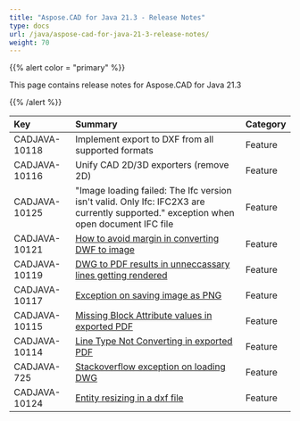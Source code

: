 ```yaml
---
title: "Aspose.CAD for Java 21.3 - Release Notes"
type: docs
url: /java/aspose-cad-for-java-21-3-release-notes/
weight: 70
---
```


{{% alert color = "primary" %}}

This page contains release notes for Aspose.CAD for Java 21.3

{{% /alert %}}


|**Key**|**Summary**|**Category**|
| :- | :- | :- |
| CADJAVA-10118 | Implement export to DXF from all supported formats | Feature |
| CADJAVA-10116 | Unify CAD 2D/3D exporters (remove 2D) | Feature |
| CADJAVA-10125 | "Image loading failed: The Ifc version isn't valid. Only Ifc: IFC2X3 are currently supported." exception when open document IFC file | Feature |
| CADJAVA-10121 | [How to avoid margin in converting DWF to image](https://forum.aspose.com/t/converting-dwf-to-image-makes-the-margins/222331/7) | Feature |
| CADJAVA-10119 | [DWG to PDF results in unneccassary lines getting rendered](https://forum.aspose.com/t/post-sales-question-for-aspose-total-for-net/224109) | Feature |
| CADJAVA-10117 | [Exception on saving image as PNG](https://forum.aspose.com/t/image-loading-failed-code-of-value-isnt-72-we-cant-get-boundary-type/224776) | Feature |
| CADJAVA-10115 | [Missing Block Attribute values in exported PDF](https://forum.aspose.com/t/missing-block-attribute-values/226114/5) | Feature |
| CADJAVA-10114 | [Line Type Not Converting in exported PDF](https://forum.aspose.com/t/line-type-not-converting/226631) | Feature |
| CADJAVA-725 | [Stackoverflow exception on loading DWG](https://forum.aspose.com/t/aspose-cad-for-java-pdf/213226) | Feature |
| CADJAVA-10124 | [Entity resizing in a dxf file](https://forum.aspose.com/t/entity-resizing-in-a-dxf-file/222071/5) | Feature |
